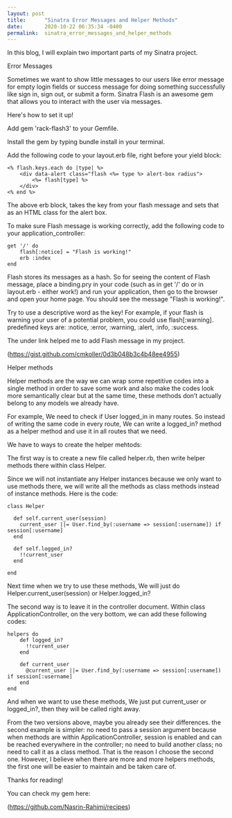 ```yaml
---
layout: post
title:      "Sinatra Error Messages and Helper Methods"
date:       2020-10-22 06:35:34 -0400
permalink:  sinatra_error_messages_and_helper_methods
---
```

In this blog, I will explain two important parts of my Sinatra project.

Error Messages 

Sometimes we want to show little messages to our users like error message for empty login fields or success message for doing something successfully like sign in, sign out, or submit a form. Sinatra Flash is an awesome gem that allows you to interact with the user via messages.

Here's how to set it up!

Add gem 'rack-flash3' to your Gemfile.

Install the gem by typing bundle install in your terminal.

Add the following code to your layout.erb file, right before your yield block:

    <% flash.keys.each do |type| %>
        <div data-alert class="flash <%= type %> alert-box radius">
            <%= flash[type] %>
        </div>
    <% end %>

The above erb block, takes the key from your flash message and sets that as an HTML class for the alert box. 

To make sure Flash message is working correctly, add the following code to your application_controller: 

    get '/' do
        flash[:notice] = "Flash is working!"
        erb :index
    end

Flash stores its messages as a hash. So for seeing the content of Flash message, place a binding.pry in your code (such as in get '/' do or in layout.erb - either work!) and run your application, then go to the browser and open your home page. You should see the message "Flash is working!".

Try to use a descriptive word as the key! For example, if your flash is warning your user of a potential problem, you could use flash[:warning]. predefined keys are: :notice, :error, :warning, :alert, :info, :success.

The under link helped me to add Flash message in my project.

(https://gist.github.com/cmkoller/0d3b048b3c4b48ee4955)


Helper methods

Helper methods are the way we can wrap some repetitive codes into a single method in order to save some work and also make the codes look more semantically clear but at the same time, these methods don’t actually belong to any models we already have.

For example, We need to check if User logged_in in many routes. So instead of writing the same code in every route, We can write a logged_in? method as a helper method and use it in all routes that we need.

We have to ways to create the helper mehtods:

The first way is to create a new file called helper.rb, then write helper methods there within class Helper. 

Since we will not instantiate any Helper instances because we only want to use methods there, we will write all the methods as class methods instead of instance methods. Here is the code:

    class Helper

      def self.current_user(session)
        current_user ||= User.find_by(:username => session[:username]) if session[:username]
      end
    
      def self.logged_in?
        !!current_user
      end

    end

Next time when we try to use these methods, We will just do Helper.current_user(session) or Helper.logged_in?

The second way is to leave it in the controller document. Within class ApplicationController, on the very bottom, we can add these following codes:
  
    helpers do
        def logged_in?
          !!current_user
        end

        def current_user
          @current_user ||= User.find_by(:username => session[:username]) if session[:username]
        end 
    end

And when we want to use these methods, We just put current_user or logged_in?, then they will be called right away.

From the two versions above, maybe you already see their differences. the second example is simpler: no need to pass a session argument because when methods are within ApplicationController, session is enabled and can be reached everywhere in the controller; no need to build another class; no need to call it as a class method. That is the reason I choose the second one. However, I believe when there are more and more helpers methods, the first one will be easier to maintain and be taken care of.

Thanks for reading!

You can check my gem here:

(https://github.com/Nasrin-Rahimi/recipes) 

